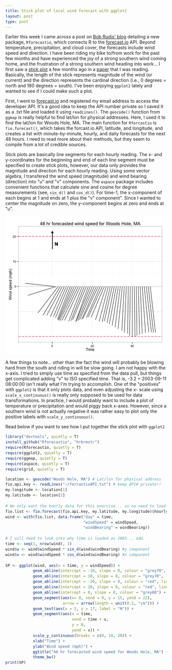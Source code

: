 ```yaml
---
title: Stick plot of local wind forecast with ggplot2
layout: post
type: post
---
```



Earlier this week I came across a post on 
<a href="http://rud.is/b/2013/09/08/rforecastio-simple-r-package-to-access-forecast-io-weather-data/" target="_blank">Bob Rudis' blog</a> detailing a new package, ```Rforecastio```, which connects R to the <a href="http://forecast.io/" target="_blank">forecast.io</a> API. Beyond temperature, precipitation, and cloud cover, the forecasts include wind speed and direction. I have been riding my bike to/from work for the past few months and have experienced the joy of a strong southern wind coming home, and the frustration of a strong southern wind heading into work... I first saw a <a href="http://tabs.gerg.tamu.edu/Tglo/stick.html" target="_blank">stick plot</a> a few months ago in a <a href="http://www.sciencedirect.com/science/article/pii/S0278434313001398" target="_blank">paper</a>
 that I was reading. Basically, the length of the stick represents magnitude of the wind (or current) and the direction represents the cardinal direction (i.e., 0 degrees = north and 180 degrees = south). I've been enjoying ```ggplot2``` lately and wanted to see if I could make such a plot.

First, I went to <a href="http://forecast.io/" target="_blank">forecast.io</a> and registered my email address to access the developer API. It's a good idea to keep the API number private so I saved it as a .txt file and loaded it using ```readLines()```. The ```geocode()``` function from ```ggmap``` is really helpful to find lat/lon for physical addresses. Here, I used it to find the lat/lon for Woods Hole, MA. The main function for ```Rforcastio``` is ```fio.forecast()```, which takes the forcast.io API, latitude, and longitude, and creates a list with minute-by-minute, hourly, and daily forecasts for the next 48 hours. I need to read more about their methods, but they seem to compile from a lot of credible sources.

Stick plots are basically line segments for each hourly reading. The x- and y-coordinates for the beginning and end of each line segment must be specified to create stick plots, however, our data only provides the magnitude and direction for each hourly reading. Using some vector algebra, I transfered the wind speed (magnitude) and wind bearing (direction) into "u" and "v" components. The ```aspace``` package includes convenient functions that calculate sine and cosine for degree measurements (see, ```sin_d()``` and ```cos_d()```). For time-1, the x-component of each begins at 1 and ends at 1 plus the "v" component". Since I wanted to center the magnitude on zero, the y-component begins at zero and ends at "u". 

![plot of chunk allAction](/assets/allAction.png) 

A few things to note... other than the fact the wind will probably be blowing hard from the south and riding in will be slow going. I am not happy with the x-axis. I tried to simply use time as specified from the data pull, but things get complicated adding "v" to ISO specified time. That is, -3.2 + 2003-09-11 08:00:00 isn't really what I'm trying to accomplish. One of the "positives" with ```ggplot2``` is that it only plots data, and even adjusting the x- scale using ```scale_x_continuous()``` is really only supposed to be used for data transformations. In practice, I would probably want to include a plot of temperature or precipitation and would piggy back x-axes. However, since a southern wind is not actually negative it was rather easy to plot only the positive labels with ```scale_y_continuous()```.


Read below if you want to see how I put together the stick plot with ```ggplot2```


```r
library("devtools", quietly = T)
install_github("Rforecastio", "hrbrmstr")
require(Rforecastio, quietly = T)
require(ggplot2, quietly = T)
require(ggmap, quietly = T)
require(aspace, quietly = T)
require(grid, quietly = T)
```



```r
location <- geocode("Woods Hole, MA") # Lat/lon for physical address
fio.api.key <- readLines("~/forcastioAPI.txt") # keep API# private!!
my.longitude <- location[1]
my.latitude <- location[2]

# We only want the hourly data for this exercise... so no need to load full list
fio.list <- fio.forecast(fio.api.key, my.latitude, my.longitude)$hourly.df
wind <- with(fio.list, data.frame("day" = time, 
                                  "windSpeed" = windSpeed,
                                  "windBearing" = windBearing))

# I will need to look into why time is loaded as 2003... odd.
time <- seq(1, nrow(wind), 1)
wind$u <- wind$windSpeed * sin_d(wind$windBearing) #y component
wind$v <- wind$windSpeed * cos_d(wind$windBearing) #x component

SP <- ggplot(wind, aes(x = time, y = windSpeed)) +
            geom_abline(intercept = -10, slope = 0, colour = "grey70", linetype = "dotted") +
            geom_abline(intercept = 10, slope = 0, colour = "grey70", linetype = "dotted") +
            geom_abline(intercept = -20, slope = 0, colour = "red", linetype = "longdash") +
            geom_abline(intercept = 20, slope = 0, colour = "red", linetype = "longdash") +
            geom_abline(intercept = 0, slope = 0, colour = "grey80") +
            geom_segment(aes(x= 0, xend = 0, y = 15, yend = 22), 
                         arrow = arrow(length = unit(0.2, "cm"))) +
            geom_text(aes(x = 2, y = 17, label = "N")) + 
            geom_segment(aes(x = time,
                             xend = time + u,
                             y = 0,
                             yend = v)) +
            scale_y_continuous(breaks = c(0, 10, 20)) +
            xlab("Time") +
            ylab("Wind speed (mph)") + 
            ggtitle("48 hr forecasted wind speed for Woods Hole, MA") +
            theme_bw()
print(SP)
```


